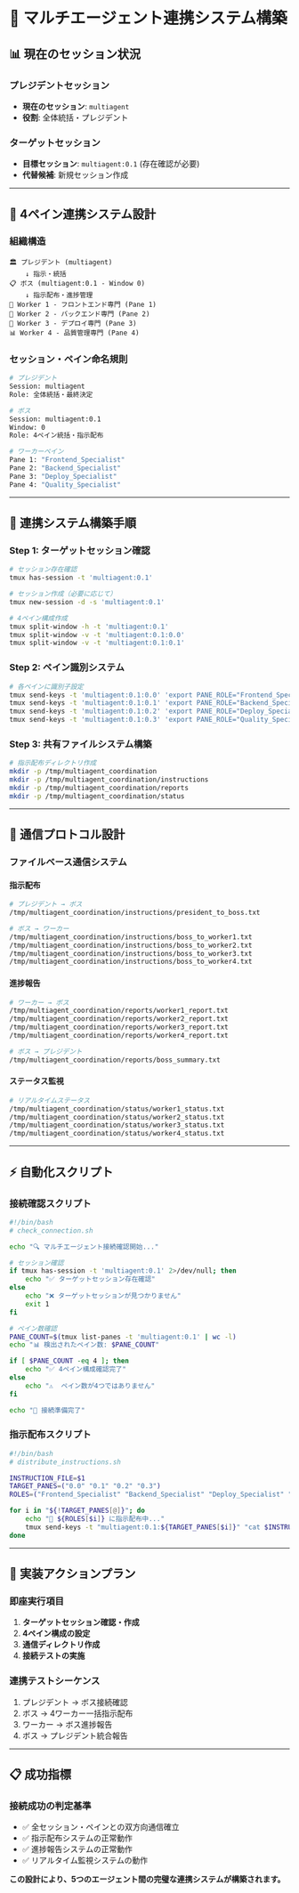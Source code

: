 # 🔗 マルチエージェント連携システム構築

## 📊 現在のセッション状況

### **プレジデントセッション**
- **現在のセッション**: `multiagent`
- **役割**: 全体統括・プレジデント

### **ターゲットセッション**
- **目標セッション**: `multiagent:0.1` (存在確認が必要)
- **代替候補**: 新規セッション作成

---

## 🎯 4ペイン連携システム設計

### **組織構造**
```
🏛️ プレジデント (multiagent)
    ↓ 指示・統括
📋 ボス (multiagent:0.1 - Window 0)
    ↓ 指示配布・進捗管理
🎨 Worker 1 - フロントエンド専門 (Pane 1)
🔧 Worker 2 - バックエンド専門 (Pane 2)  
🚀 Worker 3 - デプロイ専門 (Pane 3)
📊 Worker 4 - 品質管理専門 (Pane 4)
```

### **セッション・ペイン命名規則**
```bash
# プレジデント
Session: multiagent
Role: 全体統括・最終決定

# ボス
Session: multiagent:0.1
Window: 0
Role: 4ペイン統括・指示配布

# ワーカーペイン
Pane 1: "Frontend_Specialist"
Pane 2: "Backend_Specialist"  
Pane 3: "Deploy_Specialist"
Pane 4: "Quality_Specialist"
```

---

## 🔧 連携システム構築手順

### **Step 1: ターゲットセッション確認**
```bash
# セッション存在確認
tmux has-session -t 'multiagent:0.1'

# セッション作成（必要に応じて）
tmux new-session -d -s 'multiagent:0.1'

# 4ペイン構成作成
tmux split-window -h -t 'multiagent:0.1'
tmux split-window -v -t 'multiagent:0.1:0.0'
tmux split-window -v -t 'multiagent:0.1:0.1'
```

### **Step 2: ペイン識別システム**
```bash
# 各ペインに識別子設定
tmux send-keys -t 'multiagent:0.1:0.0' 'export PANE_ROLE="Frontend_Specialist"' Enter
tmux send-keys -t 'multiagent:0.1:0.1' 'export PANE_ROLE="Backend_Specialist"' Enter
tmux send-keys -t 'multiagent:0.1:0.2' 'export PANE_ROLE="Deploy_Specialist"' Enter
tmux send-keys -t 'multiagent:0.1:0.3' 'export PANE_ROLE="Quality_Specialist"' Enter
```

### **Step 3: 共有ファイルシステム構築**
```bash
# 指示配布ディレクトリ作成
mkdir -p /tmp/multiagent_coordination
mkdir -p /tmp/multiagent_coordination/instructions
mkdir -p /tmp/multiagent_coordination/reports
mkdir -p /tmp/multiagent_coordination/status
```

---

## 📡 通信プロトコル設計

### **ファイルベース通信システム**

#### **指示配布**
```bash
# プレジデント → ボス
/tmp/multiagent_coordination/instructions/president_to_boss.txt

# ボス → ワーカー
/tmp/multiagent_coordination/instructions/boss_to_worker1.txt
/tmp/multiagent_coordination/instructions/boss_to_worker2.txt
/tmp/multiagent_coordination/instructions/boss_to_worker3.txt
/tmp/multiagent_coordination/instructions/boss_to_worker4.txt
```

#### **進捗報告**
```bash
# ワーカー → ボス
/tmp/multiagent_coordination/reports/worker1_report.txt
/tmp/multiagent_coordination/reports/worker2_report.txt
/tmp/multiagent_coordination/reports/worker3_report.txt
/tmp/multiagent_coordination/reports/worker4_report.txt

# ボス → プレジデント
/tmp/multiagent_coordination/reports/boss_summary.txt
```

#### **ステータス監視**
```bash
# リアルタイムステータス
/tmp/multiagent_coordination/status/worker1_status.txt
/tmp/multiagent_coordination/status/worker2_status.txt
/tmp/multiagent_coordination/status/worker3_status.txt
/tmp/multiagent_coordination/status/worker4_status.txt
```

---

## ⚡ 自動化スクリプト

### **接続確認スクリプト**
```bash
#!/bin/bash
# check_connection.sh

echo "🔍 マルチエージェント接続確認開始..."

# セッション確認
if tmux has-session -t 'multiagent:0.1' 2>/dev/null; then
    echo "✅ ターゲットセッション存在確認"
else
    echo "❌ ターゲットセッションが見つかりません"
    exit 1
fi

# ペイン数確認
PANE_COUNT=$(tmux list-panes -t 'multiagent:0.1' | wc -l)
echo "📊 検出されたペイン数: $PANE_COUNT"

if [ $PANE_COUNT -eq 4 ]; then
    echo "✅ 4ペイン構成確認完了"
else
    echo "⚠️  ペイン数が4つではありません"
fi

echo "🚀 接続準備完了"
```

### **指示配布スクリプト**
```bash
#!/bin/bash
# distribute_instructions.sh

INSTRUCTION_FILE=$1
TARGET_PANES=("0.0" "0.1" "0.2" "0.3")
ROLES=("Frontend_Specialist" "Backend_Specialist" "Deploy_Specialist" "Quality_Specialist")

for i in "${!TARGET_PANES[@]}"; do
    echo "📡 ${ROLES[$i]} に指示配布中..."
    tmux send-keys -t "multiagent:0.1:${TARGET_PANES[$i]}" "cat $INSTRUCTION_FILE" Enter
done
```

---

## 🎯 実装アクションプラン

### **即座実行項目**
1. **ターゲットセッション確認・作成**
2. **4ペイン構成の設定**
3. **通信ディレクトリ作成**
4. **接続テストの実施**

### **連携テストシーケンス**
1. プレジデント → ボス接続確認
2. ボス → 4ワーカー一括指示配布
3. ワーカー → ボス進捗報告
4. ボス → プレジデント統合報告

---

## 📋 成功指標

### **接続成功の判定基準**
- ✅ 全セッション・ペインとの双方向通信確立
- ✅ 指示配布システムの正常動作
- ✅ 進捗報告システムの正常動作
- ✅ リアルタイム監視システムの動作

**この設計により、5つのエージェント間の完璧な連携システムが構築されます。**